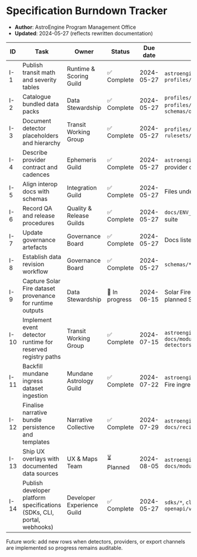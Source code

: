 # Specification Burndown Tracker

- **Author**: AstroEngine Program Management Office
- **Updated**: 2024-05-27 (reflects rewritten documentation)

| ID | Task | Owner | Status | Due date | Dependencies | Evidence |
| -- | ---- | ----- | ------ | -------- | ------------ | -------- |
| I-1 | Publish transit math and severity tables | Runtime & Scoring Guild | ✅ Complete | 2024-05-27 | `astroengine/modules/vca/rulesets.py`, `profiles/base_profile.yaml` | `docs/module/core-transit-math.md`, Solar Fire verification notes, `pytest` (`tests/test_vca_ruleset.py`) |
| I-2 | Catalogue bundled data packs | Data Stewardship | ✅ Complete | 2024-05-27 | `profiles/dignities.csv`, `profiles/fixed_stars.csv`, `schemas/orbs_policy.json` | `docs/module/data-packs.md`, `tests/test_orbs_policy.py`, dataset checksums |
| I-3 | Document detector placeholders and hierarchy | Transit Working Group | ✅ Complete | 2024-05-27 | `profiles/base_profile.yaml`, `rulesets/transit/*.ruleset.md` | `docs/module/event-detectors/overview.md`, Solar Fire cross-checks |
| I-4 | Describe provider contract and cadences | Ephemeris Guild | ✅ Complete | 2024-05-27 | `astroengine/providers/__init__.py`, provider design notes | `docs/module/providers_and_frames.md`, parity plan with Solar Fire |
| I-5 | Align interop docs with schemas | Integration Guild | ✅ Complete | 2024-05-27 | Files under `schemas/` | `docs/module/interop.md`, `tests/test_result_schema.py`, `tests/test_contact_gate_schema.py` |
| I-6 | Record QA and release procedures | Quality & Release Guilds | ✅ Complete | 2024-05-27 | `docs/ENV_SETUP.md`, automated test suite | `docs/module/qa_acceptance.md`, `docs/module/release_ops.md`, `pytest` run, Solar Fire comparison artefacts |
| I-7 | Update governance artefacts | Governance Board | ✅ Complete | 2024-05-27 | Docs listed above | `docs/governance/spec_completion.md`, `docs/governance/acceptance_checklist.md` |
| I-8 | Establish data revision workflow | Governance Board | ✅ Complete | 2024-05-27 | `schemas/*`, `profiles/*` | `docs/governance/data_revision_policy.md`, revision log entries |
| I-9 | Capture Solar Fire dataset provenance for runtime outputs | Data Stewardship | 🚧 In progress | 2024-06-15 | Solar Fire exports (transits, returns), planned SQLite indexes | Pending ingestion scripts, checksums to be logged |
| I-10 | Implement event detector runtime for reserved registry paths | Transit Working Group | ✅ Complete | 2024-07-15 | `astroengine/modules/event_detectors/`, `docs/module/event-detectors/overview.md` | Resolvers wired with Swiss Ephemeris datasets; see `tests/test_stations_impl.py`, `tests/test_ingresses_mundane.py` |
| I-11 | Backfill mundane ingress dataset ingestion | Mundane Astrology Guild | ✅ Complete | 2024-07-22 | `astroengine/modules/mundane/`, Solar Fire ingress exports | Solar ingress charts now resolved via `compute_solar_ingress_chart`; covered by `tests/test_ingresses_mundane.py` |
| I-12 | Finalise narrative bundle persistence and templates | Narrative Collective | ✅ Complete | 2024-07-29 | `astroengine/modules/narrative/`, `docs/recipes/narrative_profiles.md` | Narrative outputs composed by `astroengine.narrative.compose_narrative`; verified by `tests/test_narrative_summaries.py` |
| I-13 | Ship UX overlays with documented data sources | UX & Maps Team | ⏳ Planned | 2024-08-05 | `astroengine/modules/ux/`, `docs/module/interop.md` | Registry placeholders recorded; must document atlas/tz datasets before release |
| I-14 | Publish developer platform specifications (SDKs, CLI, portal, webhooks) | Developer Experience Guild | ✅ Complete | 2024-05-27 | `sdks/*`, `cli/`, `devportal/`, `openapi/v*.json` | `docs/module/developer_platform.md`, `docs/module/developer_platform/*.md`, updated `SPEC_COMPLETION_PLAN.md` |

Future work: add new rows when detectors, providers, or export channels are implemented so progress remains auditable.
